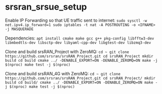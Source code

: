 # srsran_srsue_setup

Enable IP Forwarding so that UE traffic sent to internet:
`sudo sysctl -w net.ipv4.ip_forward=1
sudo iptables -t nat -A POSTROUTING -o <IFNAME> -j MASQUERADE`

Dependencies:
`apt install cmake make gcc g++ pkg-config libfftw3-dev libmbedtls-dev libsctp-dev libyaml-cpp-dev libgtest-dev libzmq3-dev`


Clone and build srsRAN_Project with ZeroMQ:
`cd ~
git clone https://github.com/srsran/srsRAN_Project.git
cd srsRAN_Project
mkdir build
cd build
cmake ../ -DENABLE_EXPORT=ON -DENABLE_ZEROMQ=ON
make -j $(nproc)
make test -j $(nproc)
`

Clone and build srsRAN_4G with ZeroMQ:
`cd ~
git clone https://github.com/srsran/srsRAN_Project.git
cd srsRAN_Project/
mkdir build
cd build/
cmake ../ -DENABLE_EXPORT=ON -DENABLE_ZEROMQ=ON
make -j $(nproc)
make test -j $(nproc)
`
